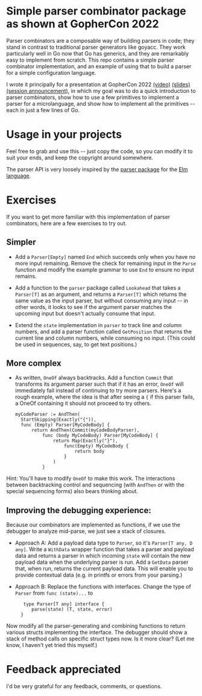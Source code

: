 # Simple parser combinator package as shown at GopherCon 2022

Parser combinators are a composable way of building parsers in code; they stand in contrast to traditional parser generators like goyacc. 
They work particularly well in Go now that Go has generics, and they are remarkably easy to implement from scratch. 
This repo contains a simple parser combinator implementation, and an example of using that to build a parser for a simple configuration language.

I wrote it principally for a presentation at GopherCon 2022 [(video)](https://www.youtube.com/watch?v=x5p_SJNRB4U) [(slides)](https://docs.google.com/presentation/d/1PfFFXjguakJM13tHWkFxFcy4wee65B26T9Cij2TWC0w/edit#slide=id) [(session announcement)](https://www.gophercon.com/agenda/session/944201), in which my goal was 
to do a quick introduction to parser combinators, show how to use a few primitives to implement a parser for a microlanguage, 
and show how to implement all the primitives -- each in just a few lines of Go.


# Usage in your projects

Feel free to grab and use this -- just copy the code, so you can modify it to suit your ends, and keep the copyright around somewhere.

The parser API is very loosely inspired by the [parser package](https://package.elm-lang.org/packages/elm/parser/latest/Parser) for the [Elm language](http://elm-lang.org). 


# Exercises

If you want to get more familiar with this implementation of parser combinators, here are a few exercises to try out.

## Simpler

* Add a `Parser[Empty]` named `End` which succeeds only when you have no more input remaining. Remove the check for remaining input in the `Parse` function and modify the example grammar to use `End` to ensure no input remains.

* Add a function to the `parser` package called `Lookahead` that takes a `Parser[T]` as an argument, and returns a `Parser[T]` which returns the same value as the input parser, but without consuming any input -- in other words, it looks to see if the argument parser matches the upcoming input but doesn't actually consume that input.

* Extend the `state` implementation in `parser` to track line and column numbers, and add a parser function called `GetPosition` that returns the current line and column numbers, while consuming no input.  (This could be used in sequences, say, to get text positions.)

## More complex

* As written, `OneOf` always backtracks. Add a function `Commit` that transforms its argument parser such that if it has an error, `OneOf` will immediately fail instead of continuing to try more parsers.  Here's a rough example, where the idea is that after seeing a `{` if this parser fails, a OneOf containing it should not proceed to try others.

  ```
  myCodeParser := AndThen(
    StartSkipping(Exactly("{")),
    func (Empty) Parser[MyCodeBody] {
        return AndThen(Commit(myCodeBodyParser),
            func (body MyCodeBody) Parser[MyCodeBody] {
                return Map(Exactly("}"), 
                    func(Empty) MyCodeBody {
                        return body
                    }
                )
            }
  ```

Hint: You'll have to modify `OneOf` to make this work.  The interactions between backtracking control and sequencing (with `AndThen` or with the special sequencing forms) also bears thinking about.

## Improving the debugging experience:

Because our combinators are implemented as functions, if we use the debugger to analyze mid-parse, we just see a stack of closures.  

* Approach A: Add a payload data type to `Parser`, so it's `Parser[T any, D any]`.   Write a `WithData` wrapper function that takes a parser and payload data and returns a parser in which incoming `state` will contain the new payload data when the underlying parser is run.  Add a `GetData` parser that, when run, returns the current payload data.   This will enable you to provide contextual data (e.g. in printfs or errors from your parsing.)

* Approach B: Replace the functions with interfaces. Change the type of `Parser` from `func (state)...` to 
  ```
     type Parser[T any] interface { 
        parse(state) (T, state, error)
    }
  ```
  
Now modify all the parser-generating and combining functions to return various structs implementing the interface.  The debugger should show a stack of method calls on specific struct types now.  Is it more clear?  (Let me know, I haven't yet tried this myself.)

# Feedback appreciated

I'd be very grateful for any feedback, comments, or questions.
